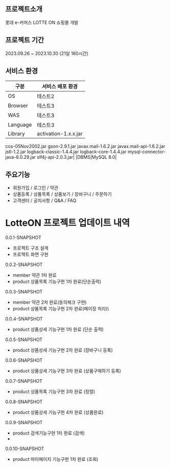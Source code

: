 ## 프로젝트소개
롯데 e-커머스 LOTTE ON 쇼핑몰 개발

## 프로젝트 기간
2023.09.26 ~ 2023.10.30 (21일 160시간)

## 서비스 환경
|구분|서비스 배포 환경|
|------|---|
|OS|테스트2|
|Browser|테스트3|
|WAS|테스트3|
|Language|테스트3|
|Library|activation-1.x.x.jar
cos-05Nov2002.jar
gson-2.9.1.jar
javax.mail-1.6.2.jar
javax.mail-api-1.6.2.jar
jstl-1.2.jar
logback-classic-1.4.4.jar
logback-core-1.4.4.jar
mysql-connector-java-8.0.29.jar
slf4j-api-2.0.3.jar|
|DBMS|MySQL 8.0|



## 주요기능
-  회원가입 / 로그인 / 약관
-  상품등록 / 상품목록 / 상품보기 / 장바구니 / 주문하기
-  고객센터 / 공지사항 / Q&A / FAQ
# LotteON 프로젝트 업데이트 내역

0.0.1-SNAPSHOT

- 프로젝트 구조 설계
- 프로젝트 화면 구현

0.0.2-SNAPSHOT

- member 약관 1차 완료
- product 상품목록 기능구현 1차 완료(단순출력)

0.0.3-SNAPSHOT

- member 약관 2차 완료(동의체크 구현)
- product 상품목록 기능구현 2차 완료(페이징 처리)\

0.0.4-SNAPSHOT

- product 상품상세 기능구현 1차 완료 (단순 출력)

0.0.5-SNAPSHOT

- product 상품상세 기능구현 2차 완료 (장바구니 등록)

0.0.6-SNAPSHOT

- product 상품상세 기능구현 3차 완료 (상품구매하기 등록)

0.0.7-SNAPSHOT

- product 상품목록 기능구현 3차 완료 (정렬)

0.0.8-SNAPSHOT

- product 상품상세 기능구현 4차 완료 (상품완료)

0.0.9-SNAPSHOT

- product 검색기능구현 1차 완료 (검색)
- 
0.0.10-SNAPSHOT

- product 마이페이지 기능구현 1차 완료 (조회)
